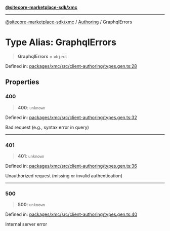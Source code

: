 [**@sitecore-marketplace-sdk/xmc**](../../../../README.md)

***

[@sitecore-marketplace-sdk/xmc](../../../../README.md) / [Authoring](../README.md) / GraphqlErrors

# Type Alias: GraphqlErrors

> **GraphqlErrors** = `object`

Defined in: [packages/xmc/src/client-authoring/types.gen.ts:28](https://github.com/Sitecore/marketplace-sdk/blob/047115917e8843232ba2a4ba284b67585698b1c5/packages/xmc/src/client-authoring/types.gen.ts#L28)

## Properties

### 400

> **400**: `unknown`

Defined in: [packages/xmc/src/client-authoring/types.gen.ts:32](https://github.com/Sitecore/marketplace-sdk/blob/047115917e8843232ba2a4ba284b67585698b1c5/packages/xmc/src/client-authoring/types.gen.ts#L32)

Bad request (e.g., syntax error in query)

***

### 401

> **401**: `unknown`

Defined in: [packages/xmc/src/client-authoring/types.gen.ts:36](https://github.com/Sitecore/marketplace-sdk/blob/047115917e8843232ba2a4ba284b67585698b1c5/packages/xmc/src/client-authoring/types.gen.ts#L36)

Unauthorized request (missing or invalid authentication)

***

### 500

> **500**: `unknown`

Defined in: [packages/xmc/src/client-authoring/types.gen.ts:40](https://github.com/Sitecore/marketplace-sdk/blob/047115917e8843232ba2a4ba284b67585698b1c5/packages/xmc/src/client-authoring/types.gen.ts#L40)

Internal server error
